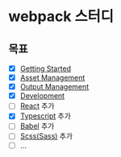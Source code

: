 # webpack 스터디

## 목표

- [X] [Getting Started](https://webpack.js.org/guides/getting-started/)
- [X] [Asset Management](https://webpack.js.org/guides/asset-management/)
- [X] [Output Management](https://webpack.js.org/guides/output-management/)
- [X] [Development](https://webpack.js.org/guides/development/)
- [ ] [React](https://reactjs.org/) 추가
- [X] [Typescript](https://www.typescriptlang.org/) 추가
- [ ] [Babel](https://babeljs.io/) 추가
- [ ] [Scss(Sass)](https://sass-lang.com/) 추가
- [ ] ...
